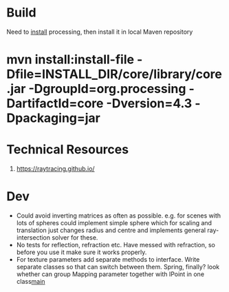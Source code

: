 # Build
Need to [install](https://processing.org/download) processing, then install it in local Maven repository
# mvn install:install-file -Dfile=INSTALL_DIR/core/library/core.jar -DgroupId=org.processing -DartifactId=core -Dversion=4.3 -Dpackaging=jar

# Technical Resources
1. https://raytracing.github.io/

# Dev
- Could avoid inverting matrices as often as possible. e.g. for scenes with lots of spheres could implement
simple sphere which for scaling and translation just changes radius and centre and implements general
ray-intersection solver for these.
- No tests for reflection, refraction etc. Have messed with refraction, so before you use
it make sure it works properly.
- For texture parameters add separate methods to interface. Write separate classes so that can switch between them.
Spring, finally? look whether can group Mapping parameter together with IPoint in one class[main](src%2Fmain)
